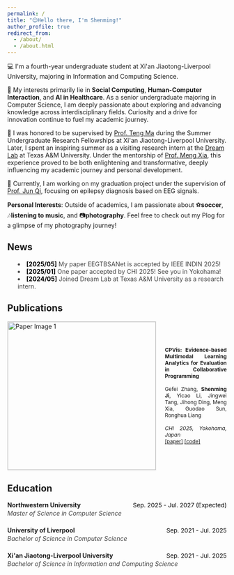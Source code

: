 ```yaml
---
permalink: /
title: "😊Hello there, I'm Shenming!"
author_profile: true
redirect_from: 
  - /about/
  - /about.html
---
```


💻 I'm a fourth-year undergraduate student at Xi'an Jiaotong-Liverpool University, majoring in Information and Computing Science.

🔬 My interests primarily lie in **Social Computing**, **Human-Computer Interaction**, and **AI in Healthcare**. As a senior undergraduate majoring in Computer Science, I am deeply passionate about exploring and advancing knowledge across interdisciplinary fields. Curiosity and a drive for innovation continue to fuel my academic journey.

🌟 I was honored to be supervised by [Prof. Teng Ma](https://scholar.xjtlu.edu.cn/en/persons/TengMa) during the Summer Undergraduate Research Fellowships at Xi'an Jiaotong-Liverpool University. Later, I spent an inspiring summer as a visiting research intern at the [Dream Lab](https://www.xiameng.org/DreamLab/) at Texas A&M University. Under the mentorship of [Prof. Meng Xia](https://www.xiameng.org/), this experience proved to be both enlightening and transformative, deeply influencing my academic journey and personal development.

🧠 Currently, I am working on my graduation project under the supervision of [Prof. Jun Qi](https://scholar.xjtlu.edu.cn/en/persons/JunQi), focusing on epilepsy diagnosis based on EEG signals.


**Personal Interests**: Outside of academics, I am passionate about ⚽**soccer**, 🎶**listening to music**, and 📷**photography**. Feel free to check out my Plog for a glimpse of my photography journey!

## News

<ul style="list-style: disc inside; font-size: 1em; color: #444; margin-bottom: 24px;">
  <li><span style="font-weight: bold; color: #000;">[2025/05]</span> My paper EEGTBSANet is accepted by IEEE INDIN 2025!</li>
  <li><span style="font-weight: bold; color: #000;">[2025/01]</span> One paper accepted by CHI 2025! See you in Yokohama!</li>
  <li><span style="font-weight: bold; color: #000;">[2024/05]</span> Joined Dream Lab at Texas A&M University as a research intern.</li>
</ul>

## Publications

<!-- Publication 1 -->
<div style="display: flex; align-items: center; gap: 20px; margin-bottom: 10px;">
  <img src="images/CPVis.jpg" alt="Paper Image 1" style="width: 340px; max-width: 100%; border: 1px solid #ddd;">
  <div style="font-size: 0.85em; text-align: justify;">
    <strong>CPVis: Evidence-based Multimodal Learning Analytics for Evaluation in Collaborative Programming</strong><br><br>
    Gefei Zhang, <strong>Shenming Ji</strong>, Yicao Li, Jingwei Tang, Jihong Ding, Meng Xia, Guodao Sun, Ronghua Liang<br><br>
    <span style="font-style: italic;">CHI 2025, Yokohama, Japan</span><br>
    <a href="https://arxiv.org/pdf/2502.17835">[paper]</a> <a href="#">[code]</a>
  </div>
</div>


## Education

<div style="margin-bottom: 22px;">
  <div style="display: flex; justify-content: space-between; align-items: baseline;">
    <span><strong>Northwestern University</strong></span>
    <span style="font-size: 0.98em; color: #000;">Sep. 2025 - Jul. 2027 (Expected)</span>
  </div>
  <div style="margin-top: 2px; font-size: 1em; color: #444;"><em>Master of Science in Computer Science</em></div>
</div>

<div style="margin-bottom: 22px;">
  <div style="display: flex; justify-content: space-between; align-items: baseline;">
    <span><strong>University of Liverpool</strong></span>
    <span style="font-size: 0.98em; color: #000;">Sep. 2021 - Jul. 2025</span>
  </div>
  <div style="margin-top: 2px; font-size: 1em; color: #444;"><em>Bachelor of Science in Computer Science</em></div>
</div>

<div style="margin-bottom: 22px;">
  <div style="display: flex; justify-content: space-between; align-items: baseline;">
    <span><strong>Xi'an Jiaotong-Liverpool University</strong></span>
    <span style="font-size: 0.98em; color: #000;">Sep. 2021 - Jul. 2025</span>
  </div>
  <div style="margin-top: 2px; font-size: 1em; color: #444;"><em>Bachelor of Science in Information and Computing Science</em></div>
</div>
